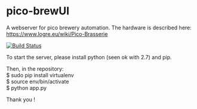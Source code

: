 # pico-brewUI

A webserver for pico brewery automation. The hardware is described here: https://www.logre.eu/wiki/Pico-Brasserie

[![Build Status](https://travis-ci.org/flagos/pico-brewUI.svg?branch=master)](https://travis-ci.org/flagos/pico-brewUI)

To start the server, please install python (seen ok with 2.7) and pip.

Then, in the repository:  
$ sudo pip install virtualenv  
$ source env/bin/activate  
$ python app.py  

Thank you !
